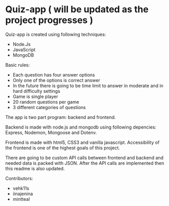 # Quiz-app ( will be updated as the project progresses )

Quiz-app is created using following techniques:
- Node.Js
- JavaScript
- MongoDB

Basic rules:
- Each question has four answer options
- Only one of the options is correct answer
- In the future there is going to be time limit to answer in moderate and in hard difficulty settings
- Game is single player
- 20 random questions per game
- 3 different categories of questions


The app is two part program: backend and frontend.

Backend is made with node.js and mongodb using following depencies: Express, Nodemon, Mongoose and Dotenv.

Frontend is made with html5, CSS3 and vanilla javascript. Accessibility of the frontend is one of the highest goals of this project.

There are going to be custom API calls between frontend and backend and needed data is packed with JSON. After the API calls are implemented then this readme is also updated.

Contributors:
- vehk11s
- iinajenina
- mintteal
